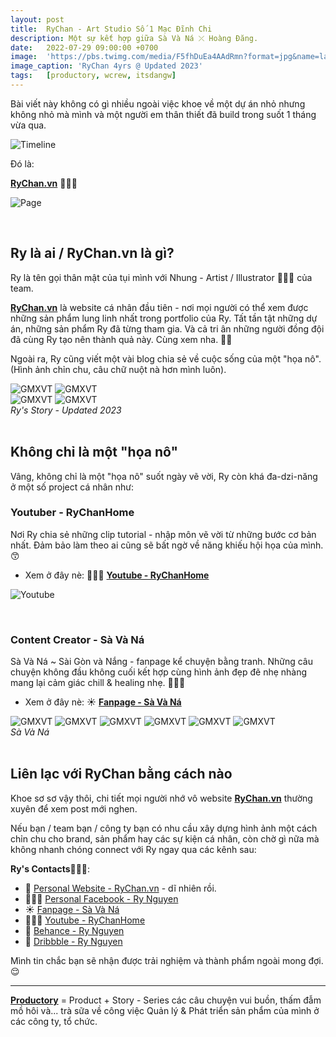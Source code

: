 ```yaml
---
layout: post
title:  RyChan - Art Studio Số 1 Mạc Đĩnh Chi 
description: Một sự kết hợp giữa Sà Và Ná ⤫ Hoàng Đăng.
date:   2022-07-29 09:00:00 +0700
image:  'https://pbs.twimg.com/media/F5fhDuEa4AAdRmn?format=jpg&name=large'
image_caption: 'RyChan 4yrs @ Updated 2023'
tags:   [productory, wcrew, itsdangw]
---
```



Bài viết này không có gì nhiều ngoài việc khoe về một dự án nhỏ nhưng không nhỏ mà mình và một người em thân thiết đã build trong suốt 1 tháng vừa qua. 


![Timeline](https://pbs.twimg.com/media/F5fkvBpbsAA_hkY?format=jpg&name=large)


Đó là:

**[RyChan.vn](https://rychan.vn/)** 🎉🎉🎉

![Page](https://pbs.twimg.com/media/F5fgtmQaoAEwyT0?format=jpg&name=large)

<br>

## Ry là ai / RyChan.vn là gì? 

Ry là tên gọi thân mật của tụi mình với Nhung - Artist / Illustrator 🧑🏻‍🎨 của team.

**[RyChan.vn](https://rychan.vn/)** là website cá nhân đầu tiên - nơi mọi người có thể xem được những sản phẩm lung linh nhất trong portfolio của Ry. Tất tần tật những dự án, những sản phẩm Ry đã từng tham gia. Và cả tri ân những người đồng đội đã cùng Ry tạo nên thành quả này. Cùng xem nha. 🙌🏻

Ngoài ra, Ry cũng viết một vài blog chia sẻ về cuộc sống của một "họa nô". (Hình ảnh chỉn chu, câu chữ nuột nà hơn mình luôn).


  <div class="gallery">
    <img src="https://pbs.twimg.com/media/F5floZxa0AA_Dpr?format=jpg&name=large" loading="lazy" alt="GMXVT">
    <img src="https://pbs.twimg.com/media/F5flmQma0AAdOOx?format=jpg&name=large" loading="lazy" alt="GMXVT">
  </div>
</div>
<div class="gallery-box">
  <div class="gallery">
    <img src="https://pbs.twimg.com/media/F5flknWbwAA2bF_?format=jpg&name=large" loading="lazy" alt="GMXVT">
    <img src="https://pbs.twimg.com/media/F5fli9ga0AAe81B?format=jpg&name=large" loading="lazy" alt="GMXVT">
  </div>
  <em>Ry's Story - Updated 2023</em>
</div>

<br>

## Không chỉ là một "họa nô"

Vâng, không chỉ là một "họa nô" suốt ngày vẽ vời, Ry còn khá đa-dzi-năng ở một số project cá nhân như:

### Youtuber - RyChanHome

Nơi Ry chia sẻ những clip tutorial - nhập môn vẽ vời từ những bước cơ bản nhất. Đảm bảo làm theo ai cũng sẽ bất ngờ về năng khiếu hội họa của mình. 😙

- Xem ở đây nè: 🧑🏻‍🌾 **[Youtube - RyChanHome](https://www.youtube.com/@rychanhome/featured)**

![Youtube](https://pbs.twimg.com/media/F5fjlI2agAA1xaw?format=jpg&name=large)

<br>

### Content Creator - Sà Và Ná

Sà Và Ná ~ Sài Gòn và Nắng - fanpage kể chuyện bằng tranh. Những câu chuyện không đầu không cuối kết hợp cùng hình ảnh đẹp đẽ nhẹ nhàng mang lại cảm giác chill & healing nhẹ. 💆🏻‍♀️

- Xem ở đây nè: ☀️ **[Fanpage - Sà Và Ná](https://www.facebook.com/Saigonvanang)**

<div class="gallery-box">
  <div class="gallery">
    <img src="https://pbs.twimg.com/media/F5flKwLb0AARu-F?format=jpg&name=large" loading="lazy" alt="GMXVT">
    <img src="https://pbs.twimg.com/media/F5flI5SbIAAY1X1?format=jpg&name=large" loading="lazy" alt="GMXVT">
    <img src="https://pbs.twimg.com/media/F5flGrCaUAAnKGn?format=jpg&name=large" loading="lazy" alt="GMXVT">
    <img src="https://pbs.twimg.com/media/F5flYskbkAAI1uC?format=jpg&name=large" loading="lazy" alt="GMXVT">
    <img src="https://pbs.twimg.com/media/F5flaMTakAAxOPP?format=jpg&name=large" loading="lazy" alt="GMXVT">
    <img src="https://pbs.twimg.com/media/F5flb52aoAAkpWu?format=jpg&name=large" loading="lazy" alt="GMXVT">
  </div>
  <em>Sà Và Ná</em>
</div>

<br>

## Liên lạc với RyChan bằng cách nào

Khoe sơ sơ vậy thôi, chi tiết mọi người nhớ vô website **[RyChan.vn](https://rychan.vn/)** thường xuyên để xem post mới nghen.

Nếu bạn / team bạn / công ty bạn có nhu cầu xây dựng hình ảnh một cách chỉn chu cho brand, sản phẩm hay các sự kiện cá nhân, còn chờ gì nữa mà không nhanh chóng connect với Ry ngay qua các kênh sau:

**Ry's Contacts🧑🏻‍🎨**:

- 🏡 [Personal Website - RyChan.vn](https://rychan.vn/) - dĩ nhiên rồi.
- 💁🏼‍♀️ [Personal Facebook - Ry Nguyen](https://www.facebook.com/RyNguyen20)
- ☀️ [Fanpage - Sà Và Ná](https://www.facebook.com/Saigonvanang)
- 🧑🏻‍🌾 [Youtube - RyChanHome](https://www.youtube.com/@rychanhome/featured)
- 🎨 [Behance - Ry Nguyen](https://www.behance.net/rynguyen)
- 📝 [Dribbble - Ry Nguyen](https://dribbble.com/RyNguyen)

Mình tin chắc bạn sẽ nhận được trải nghiệm và thành phẩm ngoài mong đợi. 😌

___

**[Productory](/tags/?tag=productory)** = Product + Story - Series các câu chuyện vui buồn, thấm đẫm mồ hôi và... trà sữa về công việc Quản lý & Phát triển sản phẩm của mình ở các công ty, tổ chức.


